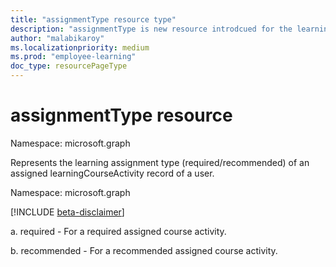 ```yaml
---
title: "assignmentType resource type"
description: "assignmentType is new resource introdcued for the learning assignment type in course activity entity"
author: "malabikaroy"
ms.localizationpriority: medium
ms.prod: "employee-learning"
doc_type: resourcePageType
---
```


# assignmentType resource

Namespace: microsoft.graph

Represents the learning assignment type (required/recommended) of an assigned learningCourseActivity record of a user.

Namespace: microsoft.graph

[!INCLUDE [beta-disclaimer](../../includes/beta-disclaimer.md)]

a. required - For a required assigned course activity.

b. recommended - For a recommended assigned course activity.
